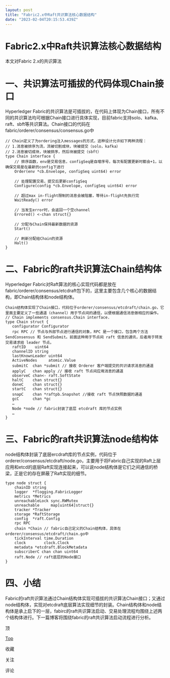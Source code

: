 ```yaml
---
layout: post
title: "Fabric2.x中Raft共识算法核心数据结构"
date: "2023-02-04T20:15:53.439Z"
---
```

Fabric2.x中Raft共识算法核心数据结构
========================

本文对Fabric 2.x的共识算法

一、共识算法可插拔的代码体现Chain接口
=====================

Hyperledger Fabric的共识算法是可插拔的，在代码上体现为Chain接口，所有不同的共识算法均可根据Chain接口进行具体实现，目前fabric支持solo、kafka、raft、sbft等共识算法。Chain接口的代码在fabric/orderer/consensus/consensus.go中

    // Chain定义了为ordering注入messages的方式，这种设计允许如下两种流程：
    // 1.消息被排序为流，流被切割成块，块被提交（solo，kafka）
    // 2.消息被切成块，块被排序，然后块被提交（sbft）
    type Chain interface {
    	// 排序函数，env是交易信息，configSeq是自增序号，每次有配置更新时都会+1，以确保交易是在最新的config下进行
    	Order(env *cb.Envelope, configSeq uint64) error
    
    	// 处理配置交易，提交后更新configSeq
    	Configure(config *cb.Envelope, configSeq uint64) error
    
    	// 超过max in-flight限制的消息会被阻塞，等待in-flight先执行完
    	WaitReady() error
    
    	// 当发生error时，会返回一个空channel
    	Errored() <-chan struct{}
    
    	// 分配与Chain保持最新数据的资源
    	Start()
    
    	// 刷新分配给Chain的资源
    	Halt()
    }
    

二、Fabric的raft共识算法Chain结构体
=========================

Hyperledger Fabric对Raft算法的核心实现代码都是放在fabric/orderer/consensus/etcdraft包下的，这里主要包含几个核心的数据结构，即Chain结构体和node结构体。

    Chain结构体实现了Chain接口，代码位于orderer/consensus/etcdraft/chain.go，它里面主要定义了一些通道（channel）用于节点间的通信，以便根据通信消息做相应的操作。
    // Chain implements consensus.Chain interface.
    type Chain struct {
       configurator Configurator
       rpc RPC // 节点与外部节点进行通信的对象，RPC 是一个接口，包含两个方法SendConsensus 和 SendSubmit。前面这种用于节点间 raft 信息的通讯，后者用于转发交易请求给 leader 节点。
       raftID    uint64
       channelID string
       lastKnownLeader uint64
       ActiveNodes     atomic.Value
       submitC  chan *submit // 接收 Orderer 客户端提交的共识请求消息的通道
       applyC   chan apply // 接收 raft 节点间应用消息的通道
       observeC chan<- raft.SoftState
       haltC    chan struct{}         
       doneC    chan struct{} 
       startC   chan struct{} 
       snapC    chan *raftpb.Snapshot //接收 raft 节点快照数据的通道
       gcC      chan *gc 
       …
       Node *node // fabric封装了底层 etcdraft 库的节点实例
       …
    }
    

三、Fabric的raft共识算法node结构体
========================

node结构体封装了底层ercdraft库的节点实例，代码位于orderer/consensus/etcdraft/node.go，主要用于将Fabric自己实现的Raft上层应用和etcd的底层Raft实现连接起来，可以说node结构体是它们之间通信的桥梁，正是它的存在屏蔽了Raft实现的细节。

    type node struct {
    	chainID string
    	logger  *flogging.FabricLogger
    	metrics *Metrics
    	unreachableLock sync.RWMutex
    	unreachable     map[uint64]struct{}
    	tracker *Tracker
    	storage *RaftStorage
    	config  *raft.Config
    	rpc RPC
    	chain *Chain // fabric自己定义的Chain结构体，具体在orderer/consensus/etcdraft/chain.go中
    	tickInterval time.Duration
    	clock        clock.Clock
    	metadata *etcdraft.BlockMetadata
    	subscriberC chan chan uint64
    	raft.Node // raft底层的Node接口
    }
    

四、小结
====

Fabric的raft共识算法通过Chain结构体实现可插拔的共识算法Chain接口；又通过node结构体，实现对etcdraft底层算法实现细节的封装。Chain结构体和node结构体是承上启下的一层，fabirc的raft共识算法启动、交易处理流程均围绕上述两个结构体进行。下一篇博客将围绕fabric的raft共识算法启动流程进行分析。

顶

[Top](#top)

收藏

关注

评论